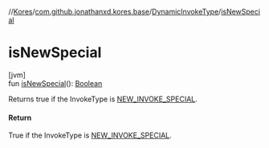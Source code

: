 //[Kores](../../../index.md)/[com.github.jonathanxd.kores.base](../index.md)/[DynamicInvokeType](index.md)/[isNewSpecial](is-new-special.md)

# isNewSpecial

[jvm]\
fun [isNewSpecial](is-new-special.md)(): [Boolean](https://kotlinlang.org/api/latest/jvm/stdlib/kotlin/-boolean/index.html)

Returns true if the InvokeType is [NEW_INVOKE_SPECIAL](-n-e-w_-i-n-v-o-k-e_-s-p-e-c-i-a-l/index.md).

#### Return

True if the InvokeType is [NEW_INVOKE_SPECIAL](-n-e-w_-i-n-v-o-k-e_-s-p-e-c-i-a-l/index.md).
